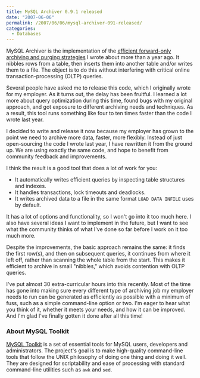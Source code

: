 ```yaml
---
title: MySQL Archiver 0.9.1 released
date: "2007-06-06"
permalink: /2007/06/06/mysql-archiver-091-released/
categories:
  - Databases
---
```


MySQL Archiver is the implementation of the [efficient forward-only archiving and purging strategies][1] I wrote about more than a year ago. It nibbles rows from a table, then inserts them into another table and/or writes them to a file. The object is to do this without interfering with critical online transaction-processing (OLTP) queries.

Several people have asked me to release this code, which I originally wrote for my employer. As it turns out, the delay has been fruitful. I learned a lot more about query optimization during this time, found bugs with my original approach, and got exposure to different archiving needs and techniques. As a result, this tool runs something like four to ten times faster than the code I wrote last year.

I decided to write and release it now because my employer has grown to the point we need to archive more data, faster, more flexibly. Instead of just open-sourcing the code I wrote last year, I have rewritten it from the ground up. We are using exactly the same code, and hope to benefit from community feedback and improvements.

I think the result is a good tool that does a lot of work for you:

*   It automatically writes efficient queries by inspecting table structures and indexes.
*   It handles transactions, lock timeouts and deadlocks.
*   It writes archived data to a file in the same format `LOAD DATA INFILE` uses by default.

It has a lot of options and functionality, so I won't go into it too much here. I also have several ideas I want to implement in the future, but I want to see what the community thinks of what I've done so far before I work on it too much more.

Despite the improvements, the basic approach remains the same: it finds the first row(s), and then on subsequent queries, it continues from where it left off, rather than scanning the whole table from the start. This makes it efficient to archive in small "nibbles," which avoids contention with OLTP queries.

I've put almost 30 extra-curricular hours into this recently. Most of the time has gone into making sure every different type of archiving job my employer needs to run can be generated as efficiently as possible with a minimum of fuss, such as a simple command-line option or two. I'm eager to hear what you think of it, whether it meets your needs, and how it can be improved. And I'm glad I've finally gotten it done after all this time!

### About MySQL Toolkit

[MySQL Toolkit][2] is a set of essential tools for MySQL users, developers and administrators. The project's goal is to make high-quality command-line tools that follow the UNIX philosophy of doing one thing and doing it well. They are designed for scriptability and ease of processing with standard command-line utilities such as `awk` and `sed`.

 [1]: /blog/2006/05/02/how-to-write-efficient-archiving-and-purging-jobs-in-sql/
 [2]: http://code.google.com/p/maatkit
